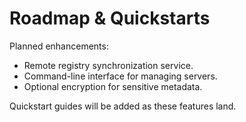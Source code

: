 # Roadmap & Quickstarts

Planned enhancements:

- Remote registry synchronization service.
- Command-line interface for managing servers.
- Optional encryption for sensitive metadata.

Quickstart guides will be added as these features land.
